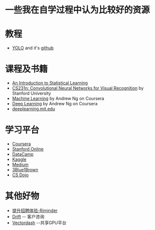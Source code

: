 # 一些我在自学过程中认为比较好的资源

# 教程
* [YOLO](https://pjreddie.com/darknet/yolo/) and it's [github](https://github.com/AlexeyAB/darknet)

# 课程及书籍
* [An Introduction to Statistical Learning](http://www-bcf.usc.edu/~gareth/ISL/)
* [CS231n: Convolutional Neural Networks for Visual Recognition](http://cs231n.stanford.edu/) by Stanford University
* [Machine Learning](https://www.coursera.org/learn/machine-learning) by Andrew Ng on Coursera
* [Deep Learning](https://www.coursera.org/specializations/deep-learning) by Andrew Ng on Coursera
* [deeplearning.mit.edu](https://deeplearning.mit.edu/)

# 学习平台
* [Coursera](https://www.coursera.org/)
* [Stanford Online](https://online.stanford.edu/courses)
* [DataCamp](https://www.datacamp.com/)
* [Kaggle](https://www.kaggle.com/)
* [Medium](https://medium.com/)
* [3Blue1Brown](https://www.youtube.com/channel/UCYO_jab_esuFRV4b17AJtAw)
* [CS Dojo](https://www.youtube.com/channel/UCxX9wt5FWQUAAz4UrysqK9A)

# 其他好物
* [提升招聘体验-Riminder](https://www.riminder.net/)
* [Drift](https://www.drift.com/)  -- 客户咨询
* [Vectordash](https://vectordash.com/)  --共享GPU平台
